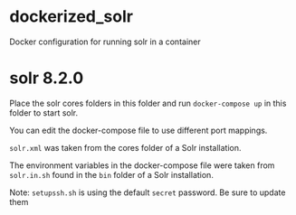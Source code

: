 # dockerized_solr
Docker configuration for running solr in a container

# solr 8.2.0
Place the solr cores folders in this folder and run `docker-compose up` in this folder to start solr.

You can edit the docker-compose file to use different port mappings.

`solr.xml` was taken from the cores folder of a Solr installation.

The environment variables in the docker-compose file were taken from `solr.in.sh` found in the `bin` folder of a Solr installation.

Note: `setupssh.sh` is using the default `secret` password. Be sure to update them